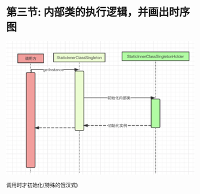 # 第三节: 内部类的执行逻辑，并画出时序图

![image-20190510203525764](../../summary/png/image-20190510203525764.png)



调用时才初始化(特殊的饿汉式)